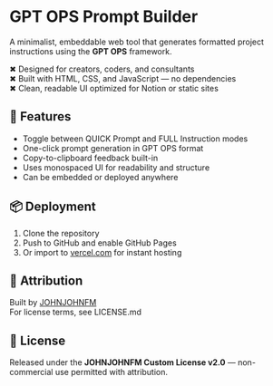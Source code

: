 # GPT OPS Prompt Builder

A minimalist, embeddable web tool that generates formatted project instructions using the **GPT OPS** framework.

✖ Designed for creators, coders, and consultants  
✖ Built with HTML, CSS, and JavaScript — no dependencies  
✖ Clean, readable UI optimized for Notion or static sites  

## 🔧 Features

- Toggle between QUICK Prompt and FULL Instruction modes  
- One-click prompt generation in GPT OPS format  
- Copy-to-clipboard feedback built-in  
- Uses monospaced UI for readability and structure  
- Can be embedded or deployed anywhere

## 📦 Deployment

1. Clone the repository  
2. Push to GitHub and enable GitHub Pages  
3. Or import to [vercel.com](https://vercel.com) for instant hosting

## 🧾 Attribution

Built by [JOHNJOHNFM](https://johnjohnfm.uk)  
For license terms, see LICENSE.md

## 🪪 License

Released under the **JOHNJOHNFM Custom License v2.0** — non-commercial use permitted with attribution.
